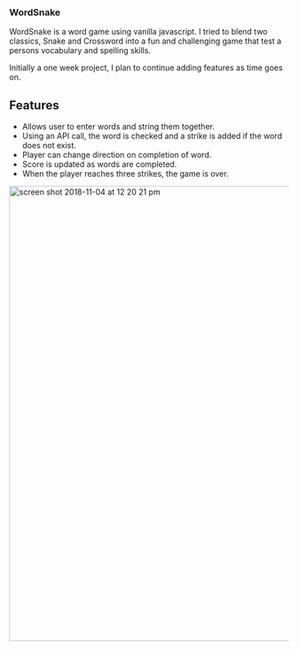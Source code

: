 
### WordSnake

WordSnake is a word game using vanilla javascript.  I tried to blend two classics, Snake and Crossword into a fun and challenging game that test a persons vocabulary and spelling skills.  

Initially a one week project, I plan to continue adding features as time goes on.

## Features

* Allows user to enter words and string them together.
* Using an API call, the word is checked and a strike is added if the word does not exist.
* Player can change direction on completion of word.
* Score is updated as words are completed.
* When the player reaches three strikes, the game is over.

<img width="820" alt="screen shot 2018-11-04 at 12 20 21 pm" src="https://user-images.githubusercontent.com/41452916/47969426-14fb5a80-e02c-11e8-855b-6098e2a60715.png">
